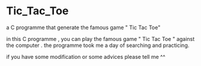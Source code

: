 # Tic_Tac_Toe
a C programme that generate the famous game " Tic Tac Toe"

in this C programme , you can play the famous game " Tic Tac Toe " against the computer .
the programme took me a day of searching and practicing.

if you have some modification or some advices please tell me ^^
